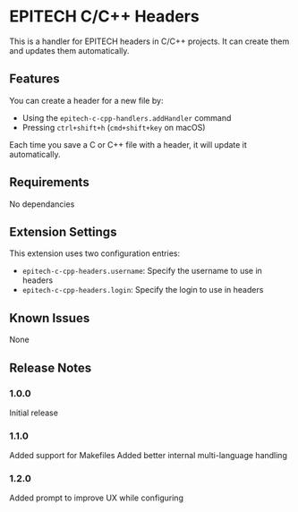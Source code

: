 # EPITECH C/C++ Headers

This is a handler for EPITECH headers in C/C++ projects.
It can create them and updates them automatically.

## Features

You can create a header for a new file by:
- Using the `epitech-c-cpp-handlers.addHandler` command
- Pressing `ctrl+shift+h` (`cmd+shift+key` on macOS)

 <!-- \!\[feature X\]\(images/feature-x.png\)  -->

Each time you save a C or C++ file with a header, it will update it automatically.

<!-- > Tip: Many popular extensions utilize animations. This is an excellent way to show off your extension! We recommend short, focused animations that are easy to follow. -->

## Requirements

No dependancies

## Extension Settings

This extension uses two configuration entries:

* `epitech-c-cpp-headers.username`: Specify the username to use in headers
* `epitech-c-cpp-headers.login`: Specify the login to use in headers

## Known Issues

None

## Release Notes

### 1.0.0

Initial release

### 1.1.0

Added support for Makefiles
Added better internal multi-language handling

### 1.2.0

Added prompt to improve UX while configuring
